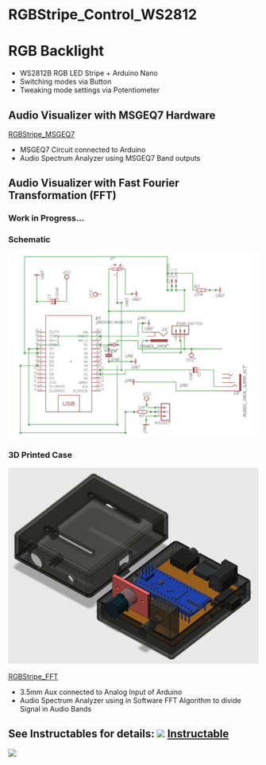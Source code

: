 # RGBStripe_Control_WS2812

# RGB Backlight
* WS2812B RGB LED Stripe + Arduino Nano
* Switching modes via Button
* Tweaking mode settings via Potentiometer

## Audio Visualizer with MSGEQ7 Hardware
[RGBStripe_MSGEQ7](/RGBStripe_FFT)

* MSGEQ7 Circuit connected to Arduino
* Audio Spectrum Analyzer using MSGEQ7 Band outputs

## Audio Visualizer with Fast Fourier Transformation (FFT)
### Work in Progress...
### Schematic
![Schematic](./doc/schematic.png)
### 3D Printed Case
![3D Case](./doc/case.PNG)

[RGBStripe_FFT](/RGBStripe_FFT)

* 3.5mm Aux connected to Analog Input of Arduino
* Audio Spectrum Analyzer using in Software FFT Algorithm to divide Signal in Audio Bands

## See Instructables for details: <img src="https://i.pinimg.com/originals/1b/3b/cd/1b3bcd36dafc998e58f5dac2b84fdeea.png" width="24"> [Instructable](https://www.instructables.com/id/RGB-Backlight-MSGEQ7-Audio-Visualizer/)

<img src="https://i.imgur.com/6Gizjin.jpg" width="500">
